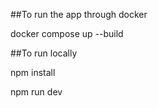 ##To run the app through docker

docker compose up --build

##To run locally

npm install

npm run dev
